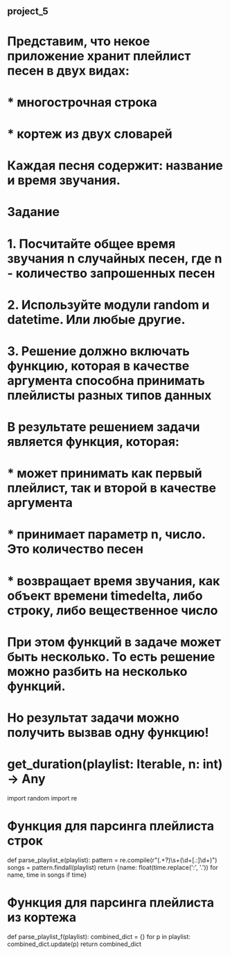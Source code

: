 
## project_5 
 
# Представим, что некое приложение хранит плейлист песен в двух видах: 
#   * многострочная строка 
#   * кортеж из двух словарей 
# Каждая песня содержит: название и время звучания. 
 
# Задание 
# 1. Посчитайте общее время звучания n случайных песен, где n - количество запрошенных песен 
# 2. Используйте модули random и datetime. Или любые другие. 
# 3. Решение должно включать функцию, которая в качестве аргумента способна принимать плейлисты разных типов данных 
 
# В результате решением задачи является функция, которая: 
#   * может принимать как первый плейлист, так и второй в качестве аргумента 
#   * принимает параметр n, число. Это количество песен 
#   * возвращает время звучания, как объект времени timedelta, либо строку, либо вещественное число 
# При этом функций в задаче может быть несколько. То есть решение можно разбить на несколько функций. 
# Но результат задачи можно получить вызвав одну функцию! 
# get_duration(playlist: Iterable, n: int) -> Any 


import random
import re

# Функция для парсинга плейлиста строк
def parse_playlist_e(playlist):
    pattern = re.compile(r"(.+?)\s+(\d+[\.:]\d+)")
    songs = pattern.findall(playlist)
    return {name: float(time.replace(':', '.')) for name, time in songs if time}

# Функция для парсинга плейлиста из кортежа 
def parse_playlist_f(playlist):
    combined_dict = {}
    for p in playlist:
        combined_dict.update(p)
    return combined_dict


